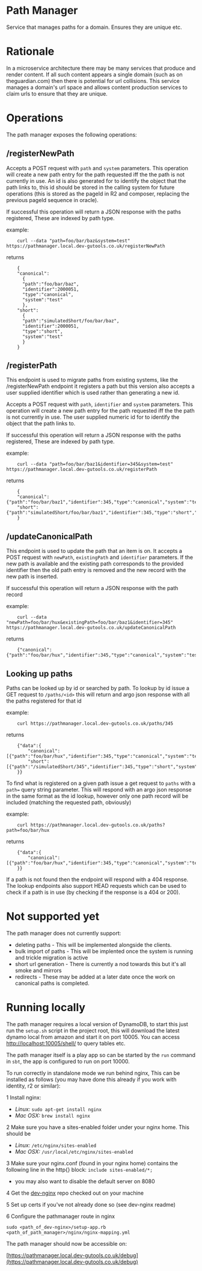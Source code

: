 Path Manager
============

Service that manages paths for a domain. Ensures they are unique etc.

Rationale
=========

In a microservice architecture there may be many services that produce and render content. If all such content appears
a single domain (such as on theguardian.com) then there is potential for url collisions. This service manages a domain's
url space and allows content production services to claim urls to ensure that they are unique.

Operations
==========

The path manager exposes the following operations:

/registerNewPath
----------------

Accepts a POST request with ```path``` and ```system``` parameters. This operation will create a new path entry for the path
requested iff the the path is not currently in use. An id is also generated for to identify the object that the path links to,
this id should be stored in the calling system for future operations (this is stored as the pageId in R2 and composer,
replacing the previous pageId sequence in oracle).

If successful this operation will return a JSON response with the paths registered, These are indexed by path type.

example:

```
    curl --data "path=foo/bar/baz&system=test" https://pathmanager.local.dev-gutools.co.uk/registerNewPath
```

returns

```
    {
    "canonical":
      {
      "path":"foo/bar/baz",
      "identifier":2000051,
      "type":"canonical",
      "system":"test"
      },
    "short":
      {
      "path":"simulatedShort/foo/bar/baz",
      "identifier":2000051,
      "type":"short",
      "system":"test"
      }
    }
```


/registerPath
-------------

This endpoint is used to migrate paths from existing systems, like the /registerNewPath endpoint it registers a path but 
this version also accepts a user supplied identifier which is used rather than generating a new id.

Accepts a POST request with ```path```, ```identifier``` and ```system``` parameters. This operation will create a new path entry for the path
requested iff the the path is not currently in use. The user supplied numeric id for to identify the object that the path links to.

If successful this operation will return a JSON response with the paths registered, These are indexed by path type.

example:

```
    curl --data "path=foo/bar/baz1&identifier=345&system=test" https://pathmanager.local.dev-gutools.co.uk/registerPath
```

returns

```
    {
    "canonical": {"path":"foo/bar/baz1","identifier":345,"type":"canonical","system":"test"},
    "short":{"path":"simulatedShort/foo/bar/baz1","identifier":345,"type":"short","system":"test"}
    }
```


/updateCanonicalPath
--------------------

This endpoint is used to update the path that an item is on. It accepts a POST request with ```newPath```, ```existingPath```
and ```identifier``` parameters. If the new path is available and the existing path corresponds to the provided identifier
then the old path entry is removed and the new record with the new path is inserted.

If successful this operation will return a JSON response with the path record

example:

```
    curl --data "newPath=foo/bar/hux&existingPath=foo/bar/baz1&identifier=345" https://pathmanager.local.dev-gutools.co.uk/updateCanonicalPath
```

returns

```
    {"canonical":{"path":"foo/bar/hux","identifier":345,"type":"canonical","system":"test"}}
```


Looking up paths
----------------

Paths can be looked up by id or searched by path. To lookup by id issue a GET request to ```/paths/<id>``` this will return and argo json response
with all the paths registered for that id 

example:

```
    curl https://pathmanager.local.dev-gutools.co.uk/paths/345
```

returns

```
    {"data":{
        "canonical":[{"path":"foo/bar/hux","identifier":345,"type":"canonical","system":"test"}],
        "short":[{"path":"/simulatedShort/345","identifier":345,"type":"short","system":"test"}]    
    }}
```

To find what is registered on a given path issue a get request to ```paths``` with a ```path=``` query string parameter. This will respond
with an argo json response in the same format as the id lookup, however only one path record will be included (matching the requested path, obviously)

example:

```
    curl https://pathmanager.local.dev-gutools.co.uk/paths?path=foo/bar/hux
```

returns

```
    {"data":{
        "canonical":[{"path":"foo/bar/hux","identifier":345,"type":"canonical","system":"test"}]   
    }}
```

If a path is not found then the endpoint will respond with a 404 response. The lookup endpoints also support HEAD requests which can be used to 
check if a path is in use (by checking if the response is a 404 or 200).

Not supported yet
=================

The path manager does not currently support:

* deleting paths - This will be implemented alongside the clients.
* bulk import of paths - This will be implented once the system is running and trickle migration is active
* short url generation - There is currently a nod towards this but it's all smoke and mirrors
* redirects - These may be added at a later date once the work on canonical paths is completed.

Running locally
===============

The path manager requires a local version of DynamoDB, to start this just run the ```setup.sh``` script in the project root,
this will download the latest dynamo local from amazon and start it on port 10005. You can access
[http://localhost:10005/shell/](http://localhost:10005/shell/) to query tables etc.

The path manager itself is a play app so can be started by the ```run``` command in ```sbt```, the app is configured to run
on port 10000.

To run correctly in standalone mode we run behind nginx, This can be installed as follows (you may have done
this already if you work with identity, r2 or similar):

1 Install nginx:

  * *Linux:*   ```sudo apt-get install nginx```
  * *Mac OSX:* ```brew install nginx```

2 Make sure you have a sites-enabled folder under your nginx home. This should be

  * *Linux:* ```/etc/nginx/sites-enabled```
  * *Mac OSX:* ```/usr/local/etc/nginx/sites-enabled```

3 Make sure your nginx.conf (found in your nginx home) contains the following line in the http{} block:
`include sites-enabled/*;`

  * you may also want to disable the default server on 8080

4 Get the [dev-nginx](https://github.com/guardian/dev-nginx) repo checked out on your machine

5 Set up certs if you've not already done so (see dev-nginx readme)

6 Configure the pathmanager route in nginx

    sudo <path_of_dev-nginx>/setup-app.rb <path_of_path_manager>/nginx/nginx-mapping.yml
    
    
The path manager should now be accessible on:

   [https://pathmanager.local.dev-gutools.co.uk/debug](https://pathmanager.local.dev-gutools.co.uk/debug)
